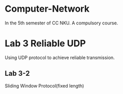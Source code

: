 # Computer-Network
In the 5th semester of CC NKU. A compulsory course.

# Lab 3 Reliable UDP
Using UDP protocol to achieve reliable transmission.

## Lab 3-2
Sliding Window Protocol(fixed length)
